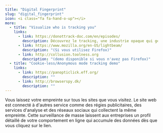 ```yaml
---
title: "Digital Fingerprint"
slug: "digital_fingerprint"
icon: <i class="fa fa-hand-o-up"></i>
more:
  - title: "Visualize who is tracking you"
    links:
      - link: https://donottrack-doc.com/en/episodes/
        description: Découvrez le tracking, une industrie opaque qui génère des milliards avec ce qu'elle sait de nous.
      - link: https://www.mozilla.org/en-US/lightbeam/
        description: "(Si vous utilisez Firefox)"
      - link: http://collusion.toolness.org
        description: "(demo disponible si vous n'avez pas Firefox)"
  - title: "Cookie-less/Anonymous mode tracking demo"
    links:
      - link: https://panopticlick.eff.org/
        description: ""
      - link: http://browserspy.dk/
        description: ""
---
```


Vous laissez votre empreinte sur tous les sites que vous visitez. Le site web est connecté à d'autres service comme des régies publicitaires, des services d'analyse et des réseaux sociaux qui collectent la même empreinte. Cette surveillance de masse laissent aux entreprises un profil détaillé de votre comportement en ligne qui accumule des données dès que vous cliquez sur le lien.
